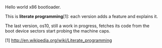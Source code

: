 Hello world x86 bootloader.

This is **literate programming**[1]: each version adds a feature and explains it.

The last version, os10, still a work in progress, fetches its code from the boot device sectors start probing the machine caps.

[1] http://en.wikipedia.org/wiki/Literate_programming